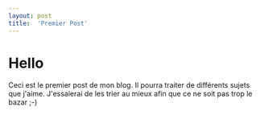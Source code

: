 ```yaml
---
layout: post
title:  'Premier Post'
---
```


# Hello
Ceci est le premier post de mon blog. Il pourra traiter de différents sujets que j'aime.
J'essaierai de les trier au mieux afin que ce ne soit pas trop le bazar ;-)
<!--more-->
